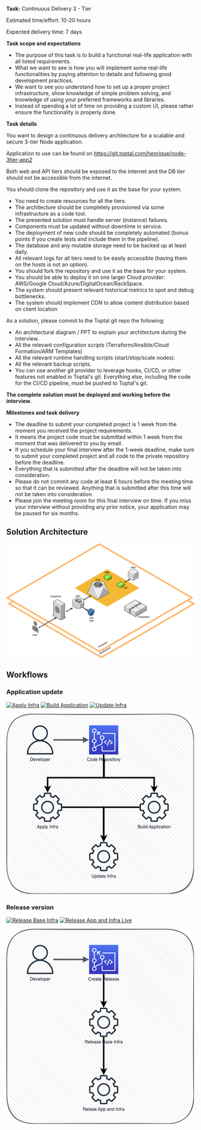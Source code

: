 **Task:** Continuous Delivery 3 - Tier

Estimated time/effort: 10-20 hours

Expected delivery time: 7 days

**Task scope and expectations**

- The purpose of this task is to build a functional real-life application with all listed
  requirements.
- What we want to see is how you will implement some real-life functionalities by paying
  attention to details and following good development practices.
- We want to see you understand how to set up a proper project infrastructure, show
  knowledge of simple problem solving, and knowledge of using your preferred
  frameworks and libraries.
- Instead of spending a lot of time on providing a custom UI, please rather ensure the
  functionality is properly done.

**Task details**

You want to design a continuous delivery architecture for a scalable and secure 3-tier Node application.

Application to use can be found on https://git.toptal.com/henrique/node-3tier-app2

Both web and API tiers should be exposed to the internet and the DB tier should not be
accessible from the internet.

You should clone the repository and use it as the base for your system.

- You need to create resources for all the tiers.
- The architecture should be completely provisioned via some infrastructure as a code
  tool.
- The presented solution must handle server (instance) failures.
- Components must be updated without downtime in service.
- The deployment of new code should be completely automated (bonus points if you
  create tests and include them in the pipeline).
- The database and any mutable storage need to be backed up at least daily.
- All relevant logs for all tiers need to be easily accessible (having them on the hosts is
  not an option).
- You should fork the repository and use it as the base for your system.
- You should be able to deploy it on one larger Cloud provider: AWS/Google
  Cloud/Azure/DigitalOcean/RackSpace.
- The system should present relevant historical metrics to spot and debug bottlenecks.
- The system should implement CDN to allow content distribution based on client
  location

As a solution, please commit to the Toptal git repo the following:

- An architectural diagram / PPT to explain your architecture during the interview.
- All the relevant configuration scripts (Terraform/Ansible/Cloud Formation/ARM
  Templates)
- All the relevant runtime handling scripts (start/stop/scale nodes).
- All the relevant backup scripts.
- You can use another git provider to leverage hooks, CI/CD, or other features not
  enabled in Toptal's git. Everything else, including the code for the CI/CD pipeline, must
  be pushed to Toptal's git.

**The complete solution must be deployed and working before the interview.**

**Milestones and task delivery**

- The deadline to submit your completed project is 1 week from the moment you
  received the project requirements.
- It means the project code must be submitted within 1 week from the moment that was
  delivered to you by email.
- If you schedule your final interview after the 1-week deadline, make sure to submit
  your completed project and all code to the private repository before the deadline.
- Everything that is submitted after the deadline will not be taken into consideration.
- Please do not commit any code at least 6 hours before the meeting time so that it can
  be reviewed. Anything that is submitted after this time will not be taken into
  consideration.
- Please join the meeting room for this final interview on time. If you miss your interview
  without providing any prior notice, your application may be paused for six months.

## Solution Architecture

![Solution architecture](toptal_application.drawio.png "Solution architecture")

## Workflows

### Application update

[![Apply Infra](https://github.com/amioranza/toptal-test/actions/workflows/apply_infra.yml/badge.svg)](https://github.com/amioranza/toptal-test/actions/workflows/apply_infra.yml)
[![Build Application](https://github.com/amioranza/toptal-test/actions/workflows/build_application.yml/badge.svg)](https://github.com/amioranza/toptal-test/actions/workflows/build_application.yml)
[![Update Infra](https://github.com/amioranza/toptal-test/actions/workflows/update_infra.yml/badge.svg)](https://github.com/amioranza/toptal-test/actions/workflows/update_infra.yml)

![update application flow](commit_update_flow.png "Update Application Flow")

### Release version

[![Release Base Infra](https://github.com/amioranza/toptal-test/actions/workflows/release_infra_base.yml/badge.svg)](https://github.com/amioranza/toptal-test/actions/workflows/release_infra_base.yml)
[![Release App and Infra Live](https://github.com/amioranza/toptal-test/actions/workflows/release_app_infra.yml/badge.svg)](https://github.com/amioranza/toptal-test/actions/workflows/release_app_infra.yml)

![Release Version](create_release_flow.png "Release Version Flow")
